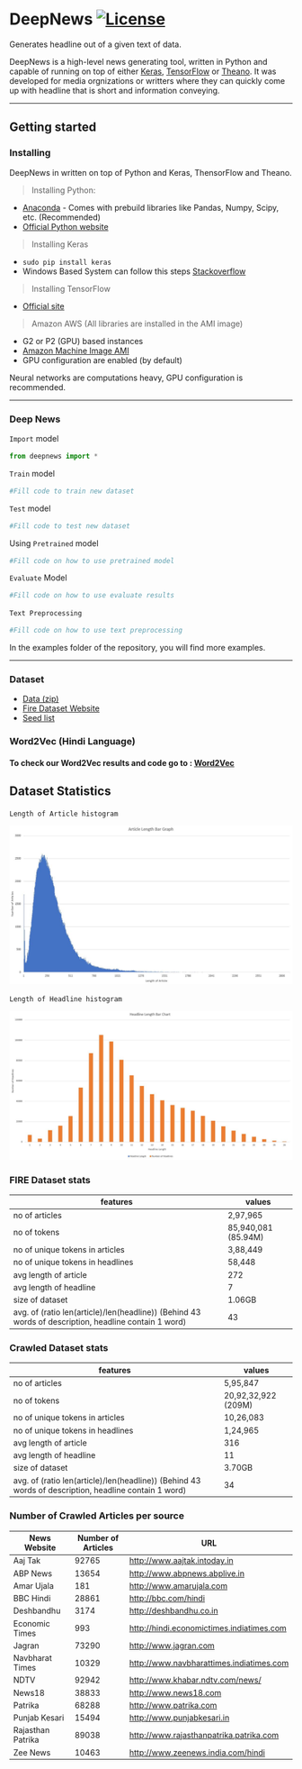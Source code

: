 # DeepNews [![License](https://img.shields.io/badge/License-Apache%202.0-blue.svg)](https://opensource.org/licenses/Apache-2.0)

Generates headline out of a given text of data.

DeepNews is a high-level news generating tool, written in Python and capable of running on top of either [Keras](https://github.com/fchollet/keras), [TensorFlow](https://github.com/tensorflow/tensorflow) or [Theano](https://github.com/Theano/Theano). It was developed for media orgnizations or writters where they can quickly come up with headline that is short and information conveying. 

- - - -

## Getting started


### Installing

DeepNews in written on top of Python and Keras, ThensorFlow and Theano. 

>Installing Python:

* [Anaconda](https://www.continuum.io/downloads) - Comes with prebuild libraries like Pandas, Numpy, Scipy, etc. (Recommended) 
* [Official Python website](https://www.python.org/downloads/)

>Installing Keras

* ``` sudo pip install keras ``` 
* Windows Based System can follow this steps [Stackoverflow](http://stackoverflow.com/questions/34097988/how-do-i-install-keras-and-theano-in-anaconda-python-2-7-on-windows) 

>Installing TensorFlow

* [Official site](https://www.tensorflow.org/install/)  

>Amazon AWS 
(All libraries are installed in the AMI image)

* G2 or P2 (GPU) based instances
* [Amazon Machine Image AMI](https://aws.amazon.com/marketplace/pp/B06VSPXKDX)
* GPU configuration are enabled (by default)

Neural networks are computations heavy, GPU configuration is recommended. 

- - - -

### Deep News

`Import` model

```python
from deepnews import *
```

`Train` model

```python
#Fill code to train new dataset
```

`Test` model

```python
#Fill code to test new dataset
```

Using `Pretrained` model
```python
#Fill code on how to use pretrained model
```

`Evaluate` Model
```python
#Fill code on how to use evaluate results
```

`Text Preprocessing`
```python
#Fill code on how to use text preprocessing
```

In the examples folder of the repository, you will find more examples.

- - - -

### Dataset 

* [Data (zip)](https://drive.google.com/open?id=0Bw35nAjs4lJbemlpLW13U2x5RHM)  
* [Fire Dataset Website](http://fire.irsi.res.in/)
* [Seed list](https://github.com/kabrapratik28/DeepNews/blob/master/data/seed_list.txt)

### Word2Vec (Hindi Language)

#### To check our Word2Vec results and code go to : [Word2Vec](./word2vec/readme.md)

## Dataset Statistics

`Length of Article histogram`


![Length of Article Histogram](./data/Article_Length_Bar_Graph.JPG)


`Length of Headline histogram`


![Length of Headline Histogram](./data/Headline_Length_Bar_Graph.JPG)


### FIRE Dataset stats

| features                                                                                              | values              |
|-------------------------------------------------------------------------------------------------------|---------------------|
| no of articles                                                                                        | 2,97,965            |
| no of tokens                                                                                          | 85,940,081 (85.94M) |
| no of unique tokens in articles                                                                       | 3,88,449            |
| no of unique tokens in headlines                                                                      | 58,448              |
| avg length of article                                                                                 | 272                 |
| avg length of headline                                                                                | 7                   |
| size of dataset                                                                                       | 1.06GB              |
| avg. of (ratio len(article)/len(headline)) (Behind 43 words of description,  headline contain 1 word) | 43                  |


### Crawled Dataset stats

| features                                                                                              | values              |
|-------------------------------------------------------------------------------------------------------|---------------------|
| no of articles                                                                                        | 5,95,847            |
| no of tokens                                                                                          | 20,92,32,922 (209M) |
| no of unique tokens in articles                                                                       | 10,26,083           |
| no of unique tokens in headlines                                                                      | 1,24,965            |
| avg length of article                                                                                 | 316                 |
| avg length of headline                                                                                | 11                  |
| size of dataset                                                                                       | 3.70GB              |
| avg. of (ratio len(article)/len(headline)) (Behind 43 words of description,  headline contain 1 word) | 34                  |

### Number of Crawled Articles per source

| News Website      | Number of Articles | URL                                                |
|-------------------|--------------------|----------------------------------------------------|
| Aaj Tak           | 92765              | http://www.aajtak.intoday.in                       |
| ABP News          | 13654              | http://www.abpnews.abplive.in                      |
| Amar Ujala        | 181                | http://www.amarujala.com                           |
| BBC Hindi         | 28861              | http://bbc.com/hindi                               |
| Deshbandhu        | 3174               | http://deshbandhu.co.in                            |
| Economic Times    | 993                | http://hindi.economictimes.indiatimes.com          |
| Jagran            | 73290              | http://www.jagran.com                              |
| Navbharat Times   | 10329              | http://www.navbharattimes.indiatimes.com           |
| NDTV              | 92942              | http://www.khabar.ndtv.com/news/                   |
| News18            | 38833              | http://www.news18.com                              |
| Patrika           | 68288              | http://www.patrika.com                             |
| Punjab Kesari     | 15494              | http://www.punjabkesari.in                         |
| Rajasthan Patrika | 89038              | http://www.rajasthanpatrika.patrika.com            |
| Zee News          | 10463              | http://www.zeenews.india.com/hindi                 |
